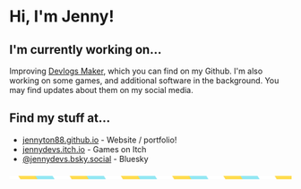 # Hi, I'm Jenny!

## I'm currently working on...

Improving [Devlogs Maker](https://github.com/jennyton88/devlogs_maker), which you can find on my Github. I'm also working on some games, and additional software in the background. You may find updates about them on my social media.

## Find my stuff at...

- [jennyton88.github.io](https://jennyton88.github.io/) - Website / portfolio!
- [jennydevs.itch.io](https://jennydevs.itch.io/) - Games on Itch
- [@jennydevs.bsky.social](https://bsky.app/profile/jennydevs.bsky.social) - Bluesky

![White, yellow, and blue repeating stripe border](assets/border.png)
